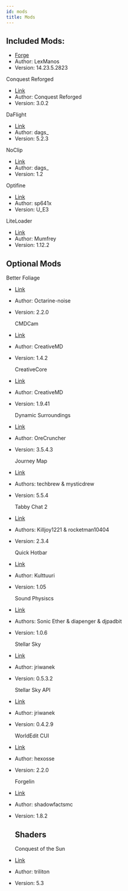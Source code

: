 ```yaml
---
id: mods
title: Mods
---
```

## Included Mods:

- [Forge](https://files.minecraftforge.net/)
- Author: LexManos
- Version: 14.23.5.2823

Conquest Reforged

-   [Link](https://conquestreforged.com/)
-   Author: Conquest Reforged
-   Version: 3.0.2

DaFlight

-   [Link](https://github.com/DaFlight/DaFlight)
-   Author: dags\_
-   Version: 5.2.3

NoClip

-   [Link](https://github.com/DaFlight/NoClip)
-   Author: dags\_
-   Version: 1.2

Optifine

-   [Link](https://optifine.net/)
-   Author: sp641x
-   Version: U_E3

LiteLoader

-   [Link](http://www.liteloader.com)
-   Author: Mumfrey
-   Version: 1.12.2

## Optional Mods

Better Foliage

-   [Link](https://minecraft.curseforge.com/projects/better-foliage)
-   Author: Octarine-noise
-   Version: 2.2.0

    CMDCam
-   [Link](https://minecraft.curseforge.com/projects/cmdcam)
-   Author: CreativeMD
-   Version: 1.4.2

    CreativeCore
-   [Link](https://minecraft.curseforge.com/projects/creativecore)
-   Author: CreativeMD
-   Version: 1.9.41

    Dynamic Surroundings
-   [Link](https://minecraft.curseforge.com/projects/dynamic-surroundings)
-   Author: OreCruncher
-   Version: 3.5.4.3

    Journey Map
-   [Link](https://minecraft.curseforge.com/projects/journeymap)
-   Authors: techbrew & mysticdrew
-   Version: 5.5.4

    Tabby Chat 2
-   [Link](https://minecraft.curseforge.com/projects/tabbychat-2)
-   Authors: Killjoy1221 & rocketman10404
-   Version: 2.3.4

    Quick Hotbar
-   [Link](https://minecraft.curseforge.com/projects/quick-hotbar)
-   Author: Kulttuuri
-   Version: 1.05

    Sound Physiscs
-   [Link](https://github.com/djpadbit/Sound-Physics)
-   Authors: Sonic Ether & diapenger & djpadbit
-   Version: 1.0.6

    Stellar Sky
-   [Link](https://minecraft.curseforge.com/projects/stellar-sky)
-   Author: jriwanek
-   Version: 0.5.3.2

    Stellar Sky API
-   [Link](https://minecraft.curseforge.com/projects/stellar-api)
-   Author: jriwanek
-   Version: 0.4.2.9

    WorldEdit CUI
-   [Link](https://minecraft.curseforge.com/projects/worldeditcui-forge-edition-2)
-   Author: hexosse
-   Version: 2.2.0

    Forgelin
-   [Link](https://minecraft.curseforge.com/projects/shadowfacts-forgelin)
-   Author: shadowfactsmc
-   Version: 1.8.2

    ## Shaders

    Conquest of the Sun
-   [Link](https://johanfossum.wixsite.com/trilitons-shaders)
-   Author: triliton
-   Version: 5.3
